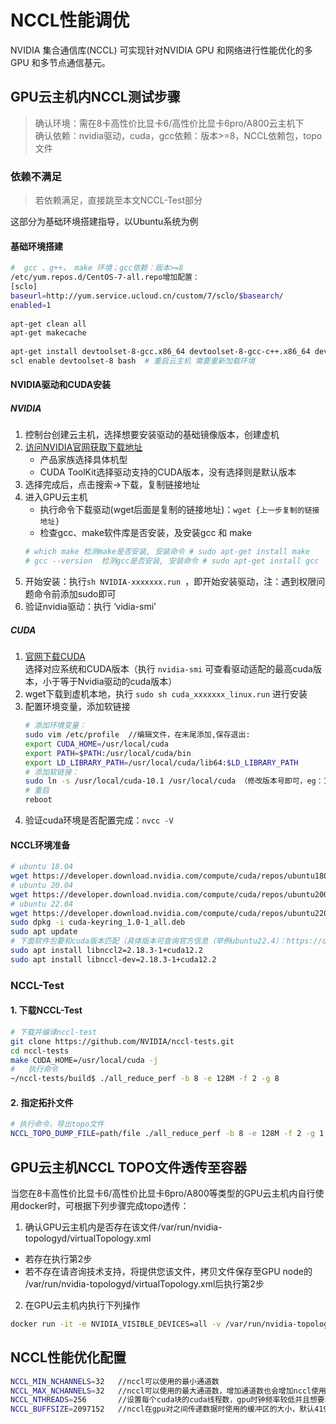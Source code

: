 # NCCL性能调优

NVIDIA 集合通信库(NCCL) 可实现针对NVIDIA GPU 和网络进行性能优化的多GPU 和多节点通信基元。   

## GPU云主机内NCCL测试步骤
> 确认环境：需在8卡高性价比显卡6/高性价比显卡6pro/A800云主机下   
> 确认依赖：nvidia驱动，cuda，gcc依赖：版本>=8，NCCL依赖包，topo文件

### 依赖不满足
> 若依赖满足，直接跳至本文NCCL-Test部分  

这部分为基础环境搭建指导，以Ubuntu系统为例
#### 基础环境搭建
```sh
#  gcc 、g++， make 环境；gcc依赖：版本>=8
/etc/yum.repos.d/CentOS-7-all.repo增加配置：
[sclo]
baseurl=http://yum.service.ucloud.cn/custom/7/sclo/$basearch/
enabled=1
 
apt-get clean all
apt-get makecache
 
apt-get install devtoolset-8-gcc.x86_64 devtoolset-8-gcc-c++.x86_64 devtoolset-8-gcc-gdb-plugin.x86_64 devtoolset-8-gcc-gfortran.x86_64 devtoolset-8-gcc-plugin-devel.x86_64 --skip-broken
scl enable devtoolset-8 bash  # 重启云主机 需要重新加载环境
```

#### NVIDIA驱动和CUDA安装
##### NVIDIA
1. 控制台创建云主机，选择想要安装驱动的基础镜像版本，创建虚机
2. [访问NVIDIA官网获取下载地址](https://www.nvidia.com/download/index.aspx?lang=cn)
   - 产品家族选择具体机型
   - CUDA ToolKit选择驱动支持的CUDA版本，没有选择则是默认版本
3. 选择完成后，点击搜索→下载，复制链接地址
4. 进入GPU云主机
   - 执行命令下载驱动(wget后面是复制的链接地址)：`wget {上一步复制的链接地址}`
   - 检查gcc、make软件库是否安装，及安装gcc 和 make
   ```sh
   # which make 检测make是否安装, 安装命令 # sudo apt-get install make
   # gcc --version  检测gcc是否安装, 安装命令 # sudo apt-get install gcc
   ```  
5. 开始安装：执行`sh NVIDIA-xxxxxxx.run `，即开始安装驱动，注：遇到权限问题命令前添加sudo即可
6. 验证nvidia驱动：执行 ‘vidia-smi’

##### CUDA
1. [官网下载CUDA](https://developer.nvidia.com/cuda-downloads)   
   选择对应系统和CUDA版本（执行 `nvidia-smi` 可查看驱动适配的最高cuda版本，小于等于Nvidia驱动的cuda版本）
2. wget下载到虚机本地，执行 `sudo sh cuda_xxxxxxx_linux.run` 进行安装
3. 配置环境变量，添加软链接
   ```sh
   # 添加环境变量：
   sudo vim /etc/profile  //编辑文件，在末尾添加,保存退出:
   export CUDA_HOME=/usr/local/cuda
   export PATH=$PATH:/usr/local/cuda/bin
   export LD_LIBRARY_PATH=/usr/local/cuda/lib64:$LD_LIBRARY_PATH
   # 添加软链接：
   sudo ln -s /usr/local/cuda-10.1 /usr/local/cuda （修改版本号即可，eg：10.1）
   # 重启
   reboot
   ```
4. 验证cuda环境是否配置完成：`nvcc -V`
#### NCCL环境准备
```sh
# ubuntu 18.04
wget https://developer.download.nvidia.com/compute/cuda/repos/ubuntu1804/x86_64/cuda-keyring_1.0-1_all.deb
# ubuntu 20.04
wget https://developer.download.nvidia.com/compute/cuda/repos/ubuntu2004/x86_64/cuda-keyring_1.0-1_all.deb
# ubuntu 22.04
wget https://developer.download.nvidia.com/compute/cuda/repos/ubuntu2204/x86_64/cuda-keyring_1.0-1_all.deb
sudo dpkg -i cuda-keyring_1.0-1_all.deb
sudo apt update
# 下面软件包要和cuda版本匹配（具体版本可查询官方信息（举例ubuntu22.4）：https://developer.download.nvidia.cn/compute/cuda/repos/ubuntu2204/x86_64/）
sudo apt install libnccl2=2.18.3-1+cuda12.2
sudo apt install libnccl-dev=2.18.3-1+cuda12.2
```

### NCCL-Test
#### 1. 下载NCCL-Test
```sh
# 下载并编译nccl-test
git clone https://github.com/NVIDIA/nccl-tests.git
cd nccl-tests
make CUDA_HOME=/usr/local/cuda -j
#   执行命令
~/nccl-tests/build$ ./all_reduce_perf -b 8 -e 128M -f 2 -g 8
```

#### 2. 指定拓扑文件
```sh
# 执行命令，导出topo文件
NCCL_TOPO_DUMP_FILE=path/file ./all_reduce_perf -b 8 -e 128M -f 2 -g 1 -t 8
```

## GPU云主机NCCL TOPO文件透传至容器

当您在8卡高性价比显卡6/高性价比显卡6pro/A800等类型的GPU云主机内自行使用docker时，可根据下列步骤完成topo透传：   

1. 确认GPU云主机内是否存在该文件/var/run/nvidia-topologyd/virtualTopology.xml
  - 若存在执行第2步   
  - 若不存在请咨询技术支持，将提供您该文件，拷贝文件保存至GPU node的 /var/run/nvidia-topologyd/virtualTopology.xml后执行第2步   
2.  在GPU云主机内执行下列操作 
```sh
docker run -it -e NVIDIA_VISIBLE_DEVICES=all -v /var/run/nvidia-topologyd/virtualTopology.xml:/var/run/nvidia-topologyd/virtualTopology.xml  ubuntu /bin/bash
```

## NCCL性能优化配置
```sh
NCCL_MIN_NCHANNELS=32   //nccl可以使用的最小通道数
NCCL_MAX_NCHANNELS=32   //nccl可以使用的最大通道数，增加通道数也会增加nccl使用的cuda块数，这可能有助于提高性能，2.5以上nccl版本最大值为32
NCCL_NTHREADS=256       //设置每个cuda块的cuda线程数，gpu时钟频率较低并且想要增加线程数量，可调整此参数；新一代gpu，默认值是512
NCCL_BUFFSIZE=2097152   //nccl在gpu对之间传递数据时使用的缓冲区的大小，默认4194304（4MB），值是整数，以字节为单位
```



